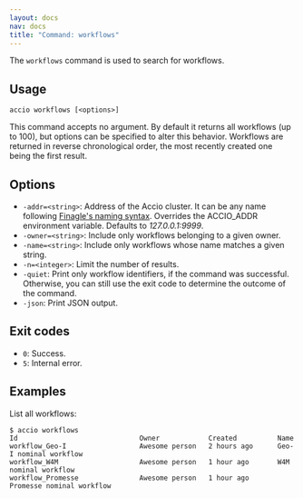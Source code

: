 ```yaml
---
layout: docs
nav: docs
title: "Command: workflows"
---
```


The `workflows` command is used to search for workflows.

## Usage
```
accio workflows [<options>]
```

This command accepts no argument.
By default it returns all workflows (up to 100), but options can be specified to alter this behavior.
Workflows are returned in reverse chronological order, the most recently created one being the first result.

## Options
* `-addr=<string>`: Address of the Accio cluster. It can be any name following [Finagle's naming syntax](https://twitter.github.io/finagle/guide/Names.html).
Overrides the ACCIO_ADDR environment variable. Defaults to *127.0.0.1:9999*.
* `-owner=<string>`: Include only workflows belonging to a given owner.
* `-name=<string>`: Include only workflows whose name matches a given string.
* `-n=<integer>`: Limit the number of results.
* `-quiet`: Print only workflow identifiers, if the command was successful.
Otherwise, you can still use the exit code to determine the outcome of the command.
* `-json`: Print JSON output.

## Exit codes
* `0`: Success.
* `5`: Internal error.

## Examples
List all workflows:

```
$ accio workflows
Id                              Owner            Created          Name
workflow_Geo-I                  Awesome person   2 hours ago      Geo-I nominal workflow
workflow_W4M                    Awesome person   1 hour ago       W4M nominal workflow
workflow_Promesse               Awesome person   1 hour ago       Promesse nominal workflow
```